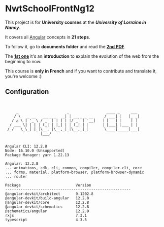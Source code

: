 # NwtSchoolFrontNg12

This project is for **University courses** at the ***University of Lorraine in Nancy***.

It covers all [Angular](https://angular.io) concepts in **21 steps**.

To follow it, go to **documents folder** and read the [**2nd PDF**](https://github.com/akanass/nwt-school-front-ng10/blob/master/documents/2%20-%20Les%20Nouvelles%20Technologies%20du%20Web%20-%20Front.pdf).

The [**1st one**](https://github.com/akanass/nwt-school-front-ng10/blob/master/documents/1%20-%20Les%20Nouvelles%20Technologies%20du%20Web%20-%20Annexe%20-%20Introduction.pdf) it's an **introduction** to explain the evolution of the web from the beginning to now.

This course is **only in French** and if you want to contribute and translate it, you're welcome :)


## Configuration
<pre><code>

     _                      _                 ____ _     ___
    / \   _ __   __ _ _   _| | __ _ _ __     / ___| |   |_ _|
   / △ \ | '_ \ / _` | | | | |/ _` | '__|   | |   | |    | |
  / ___ \| | | | (_| | |_| | | (_| | |      | |___| |___ | |
 /_/   \_\_| |_|\__, |\__,_|_|\__,_|_|       \____|_____|___|
                |___/
    

Angular CLI: 12.2.8
Node: 16.10.0 (Unsupported)
Package Manager: yarn 1.22.13

Angular: 12.2.8
... animations, cdk, cli, common, compiler, compiler-cli, core
... forms, material, platform-browser, platform-browser-dynamic
... router

Package                         Version
---------------------------------------------------------
@angular-devkit/architect       0.1202.8
@angular-devkit/build-angular   12.2.8
@angular-devkit/core            12.2.8
@angular-devkit/schematics      12.2.8
@schematics/angular             12.2.8
rxjs                            7.3.1
typescript                      4.3.5

</code></pre>
